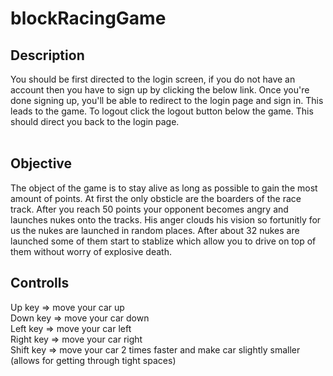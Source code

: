 # blockRacingGame
## Description 
You should be first directed to the login screen, if you do not have an account then you have to sign up by clicking the below link. 
Once you're done signing up, you'll be able to redirect to the login page and sign in. This leads to the game. To logout click the logout button below the game. This should direct you back to the login page. <br><br>
## Objective
The object of the game is to stay alive as long as possible to gain the most amount of points. At first the only obsticle are the boarders of the race track. After you reach 50 points your opponent becomes angry and launches nukes onto the tracks. His anger clouds his vision so fortunitly for us the nukes are launched in random places. After about 32 nukes are launched some of them start to stablize which allow you to drive on top of them without worry of explosive death.
## Controlls
Up key => move your car up<br>
Down key => move your car down<br>
Left key => move your car left<br>
Right key => move your car right<br>
Shift key => move your car 2 times faster and make car slightly smaller (allows for getting through tight spaces)
